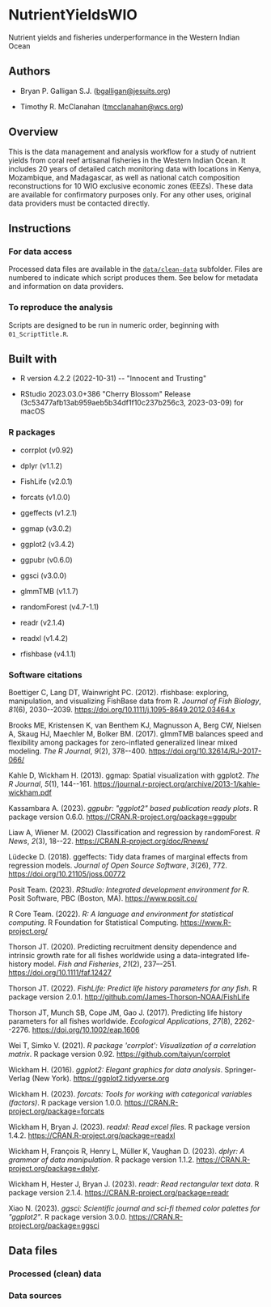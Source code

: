 # NutrientYieldsWIO

Nutrient yields and fisheries underperformance in the Western Indian Ocean

## Authors

- Bryan P. Galligan S.J. (bgalligan@jesuits.org)

- Timothy R. McClanahan (tmcclanahan@wcs.org)

## Overview

This is the data management and analysis workflow for a study of nutrient yields from coral reef artisanal fisheries in the Western Indian Ocean. It includes 20 years of detailed catch monitoring data with locations in Kenya, Mozambique, and Madagascar, as well as national catch composition reconstructions for 10 WIO exclusive economic zones (EEZs). These data are available for confirmatory purposes only. For any other uses, original data providers must be contacted directly.

## Instructions

### For data access

Processed data files are available in the [`data/clean-data`](https://github.com/bryanpgalligan/NutrientYieldsWIO/tree/main/data/clean-data) subfolder. Files are numbered to indicate which script produces them. See below for metadata and information on data providers.

### To reproduce the analysis

Scripts are designed to be run in numeric order, beginning with `01_ScriptTitle.R`.

## Built with

- R version 4.2.2 (2022-10-31) -- "Innocent and Trusting"

- RStudio 2023.03.0+386 "Cherry Blossom" Release (3c53477afb13ab959aeb5b34df1f10c237b256c3, 2023-03-09) for macOS

### R packages

- corrplot (v0.92)

- dplyr (v1.1.2)

- FishLife (v2.0.1)

- forcats (v1.0.0)

- ggeffects (v1.2.1)

- ggmap (v3.0.2)

- ggplot2 (v3.4.2)

- ggpubr (v0.6.0)

- ggsci (v3.0.0)

- glmmTMB (v1.1.7)

- randomForest (v4.7-1.1)

- readr (v2.1.4)

- readxl (v1.4.2)

- rfishbase (v4.1.1)

### Software citations

Boettiger C, Lang DT, Wainwright PC. (2012). rfishbase: exploring, manipulation, and visualizing FishBase data from R. _Journal of Fish Biology_, _81_(6), 2030--2039. <https://doi.org/10.1111/j.1095-8649.2012.03464.x>

Brooks ME, Kristensen K, van Benthem KJ, Magnusson A, Berg CW, Nielsen A, Skaug HJ, Maechler M, Bolker BM. (2017). glmmTMB balances speed and flexibility among packages for zero-inflated generalized linear mixed modeling. _The R Journal_, _9_(2), 378--400. <https://doi.org/10.32614/RJ-2017-066/>

Kahle D, Wickham H. (2013). ggmap: Spatial visualization with ggplot2. _The R Journal_, _5_(1), 144--161. <https://journal.r-project.org/archive/2013-1/kahle-wickham.pdf>

Kassambara A. (2023). _ggpubr: "ggplot2" based publication ready plots_. R package version 0.6.0. <https://CRAN.R-project.org/package=ggpubr>

Liaw A, Wiener M. (2002) Classification and regression by randomForest. _R News_, _2_(3), 18--22. <https://CRAN.R-project.org/doc/Rnews/>

Lüdecke D. (2018). ggeffects: Tidy data frames of marginal effects from regression models. _Journal of Open Source Software_, _3_(26), 772. <https://doi.org/10.21105/joss.00772>

Posit Team. (2023). _RStudio: Integrated development environment for R_. Posit Software, PBC (Boston, MA). <https://www.posit.co/>

R Core Team. (2022). _R: A language and environment for statistical computing_. R Foundation for Statistical Computing. <https://www.R-project.org/>

Thorson JT. (2020). Predicting recruitment density dependence and intrinsic growth rate for all fishes worldwide using a data-integrated life-history model. _Fish and Fisheries_, _21_(2), 237–-251. <https://doi.org/10.1111/faf.12427>

Thorson JT. (2022). _FishLife: Predict life history parameters for any fish_. R package version 2.0.1. <http://github.com/James-Thorson-NOAA/FishLife>

Thorson JT, Munch SB, Cope JM, Gao J. (2017). Predicting life history parameters for all fishes worldwide. _Ecological Applications_, _27_(8), 2262--2276. <https://doi.org/10.1002/eap.1606>

Wei T, Simko V. (2021). _R package 'corrplot': Visualization of a correlation matrix_. R package version 0.92. <https://github.com/taiyun/corrplot>

Wickham H. (2016). _ggplot2: Elegant graphics for data analysis_. Springer-Verlag (New York). <https://ggplot2.tidyverse.org>

Wickham H. (2023). _forcats: Tools for working with categorical variables (factors)_. R package version 1.0.0. <https://CRAN.R-project.org/package=forcats>

Wickham H, Bryan J. (2023). _readxl: Read excel files_. R package version 1.4.2. <https://CRAN.R-project.org/package=readxl>

Wickham H, François R, Henry L, Müller K, Vaughan D. (2023). _dplyr: A grammar of data manipulation_. R package version 1.1.2. <https://CRAN.R-project.org/package=dplyr>.

Wickham H, Hester J, Bryan J. (2023). _readr: Read rectangular text data_. R package version 2.1.4. <https://CRAN.R-project.org/package=readr>

Xiao N. (2023). _ggsci: Scientific journal and sci-fi themed color palettes for "ggplot2"_. R package version 3.0.0. <https://CRAN.R-project.org/package=ggsci>

## Data files

### Processed (clean) data

### Data sources











